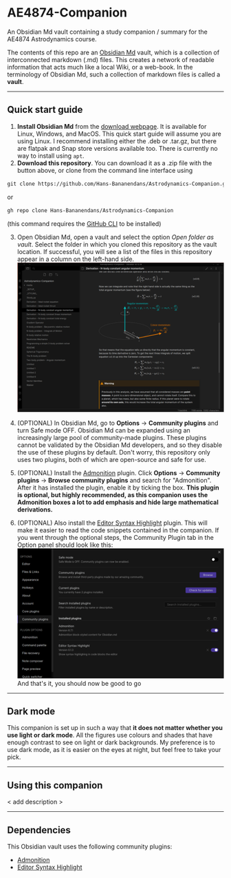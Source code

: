 <!---Note: Although this is a markdown file, this specific README.md file is written for the GitHub markdown interpreter, not the Obsidian Md interpreter. As a result, this page may not be displayed correctly in Obsidian Md. Don't worry, this is fine, as this page is not part of the companion.    ---> 

# AE4874-Companion
An Obsidian Md vault containing a study companion / summary for the AE4874 Astrodynamics course.

The contents of this repo are an [Obsidian Md](https://obsidian.md/) vault, which is a collection of interconnected markdown (.md) files. This creates a network of readable information that acts much like a local Wiki, or a web-book. In the terminology of Obsidian Md, such a collection of markdown files is called a **vault**.

___
## Quick start guide
1. **Install Obsidian Md** from the [download webpage](https://obsidian.md/download). It is available for Linux, Windows, and MacOS. This quick start guide will assume you are using Linux. 
   I recommend installing either the .deb or .tar.gz, but there are flatpak and Snap store versions available too. There is currently no way to install using `apt`.
2. **Download this repository**. You can download it as a .zip file with the button above, or clone from the command line interface using
```md
git clone https://github.com/Hans-Bananendans/Astrodynamics-Companion.git
```
or
```md
gh repo clone Hans-Bananendans/Astrodynamics-Companion
```
(this command requires the [GitHub CLI](https://cli.github.com/) to be installed)

3. Open Obsidian Md, open a vault and select the option *Open folder as vault*. Select the folder in which you cloned this repository as the vault location. If successful, you will see a list of the files in this repository appear in a column on the left-hand side.
![installation2.png](./media/installation2.png)

4. (OPTIONAL) In Obsidian Md, go to **Options** -> **Community plugins** and turn Safe mode OFF. Obsidian Md can be expanded using an increasingly large pool of community-made plugins. These plugins cannot be validated by the Obsidian Md developers, and so they disable the use of these plugins by default. Don't worry, this repository only uses two plugins, both of which are open-source and safe for use.
5. (OPTIONAL) Install the [Admonition](https://github.com/valentine195/obsidian-admonition) plugin. Click **Options** -> **Community plugins** -> **Browse community plugins** and search for "Admonition". After it has installed the plugin, enable it by ticking the box.
    **This plugin is optional, but highly recommended, as this companion uses the Admonition boxes a lot to add emphasis and hide large mathematical derivations.**
6. (OPTIONAL) Also install the [Editor Syntax Highlight](https://github.com/deathau/cm-editor-syntax-highlight-obsidian) plugin. This will make it easier to read the code snippets contained in the companion.
If you went through the optional steps, the Community Plugin tab in the Option panel should look like this:
![installation1.png](./media/installation1.png)
And that's it, you should now be good to go
___

## Dark mode
This companion is set up in such a way that **it does not matter whether you use light or dark mode**. All the figures use colours and shades that have enough contrast to see on light or dark backgrounds. My preference is to use dark mode, as it is easier on the eyes at night, but feel free to take your pick.

___
## Using this companion
\< add description \>

___
## Dependencies
This Obsidian vault uses the following community plugins:
 - [Admonition](https://github.com/valentine195/obsidian-admonition)
 - [Editor Syntax Highlight](https://github.com/deathau/cm-editor-syntax-highlight-obsidian)